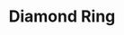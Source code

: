---
layout: product
title: Diamond Ring
meta: This is a diamond ring. 
type: ring
image: rings/diamondring.jpg
quantity: 0
stock: OUT OF STOCK
price: $18.00
---